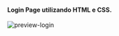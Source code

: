 #### Login Page utilizando HTML e CSS.

![preview-login](https://user-images.githubusercontent.com/102438346/182717613-c42a55e5-ed05-49ae-bc2a-5789fe1359f0.png)
